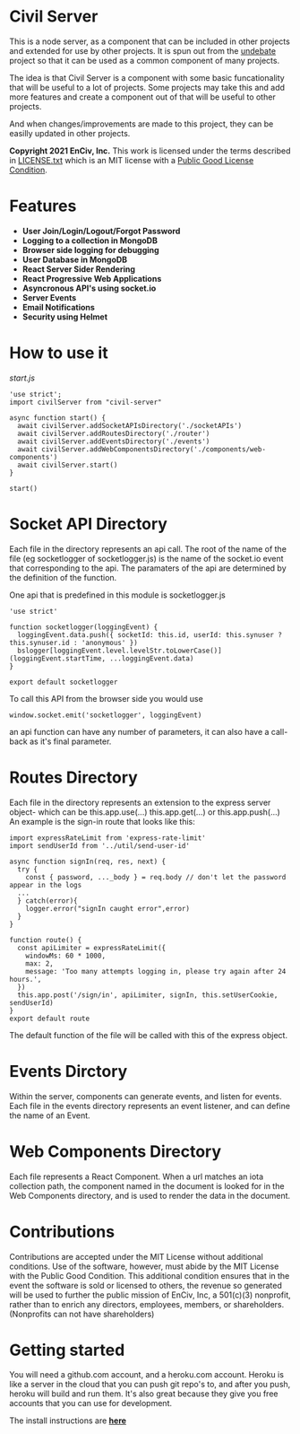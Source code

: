 # **Civil Server**

This is a node server, as a component that can be included in other projects and extended for use by other projects.  It is spun out from the [undebate](https://github.com/EnCiv/undebate) project so that it can be used as a common component of many projects.

The idea is that Civil Server is a component with some basic funcationality that will be useful to a lot of projects.
Some projects may take this and add more features and create a component out of that will be useful to other projects.

And when changes/improvements are made to this project, they can be easilly updated in other projects.

**Copyright 2021 EnCiv, Inc.** This work is licensed under the terms described in [LICENSE.txt](https://github.com/EnCiv/civil-server/blob/master/LICENSE.txt) which is an MIT license with a [Public Good License Condition](https://github.com/EnCiv/undebate#the-need-for-a-public-good-license-condition).

# Features
- **User Join/Login/Logout/Forgot Password**
- **Logging to a collection in MongoDB**
- **Browser side logging for debugging**
- **User Database in MongoDB**
- **React Server Sider Rendering**
- **React Progressive Web Applications**
- **Asyncronous API's using socket.io**
- **Server Events**
- **Email Notifications**
- **Security using Helmet**

# How to use it

_start.js_
```
'use strict';
import civilServer from "civil-server"

async function start() {
  await civilServer.addSocketAPIsDirectory('./socketAPIs')
  await civilServer.addRoutesDirectory('./router')
  await civilServer.addEventsDirectory('./events')
  await civilServer.addWebComponentsDirectory('./components/web-components')
  await civilServer.start()
}

start()
```

# Socket API Directory
Each file in the directory represents an api call.  The root of the name of the file (eg socketlogger of socketlogger.js) is the name of the socket.io event that corresponding to the api.  The paramaters of the api are determined by the definition of the function.

One api that is predefined in this module is socketlogger.js
```
'use strict'

function socketlogger(loggingEvent) {
  loggingEvent.data.push({ socketId: this.id, userId: this.synuser ? this.synuser.id : 'anonymous' })
  bslogger[loggingEvent.level.levelStr.toLowerCase()](loggingEvent.startTime, ...loggingEvent.data)
}

export default socketlogger
```
To call this API from the browser side you would use
```
window.socket.emit('socketlogger', loggingEvent)
```
an api function can have any number of parameters, it can also have a call-back as it's final parameter.

# Routes Directory
Each file in the directory represents an extension to the express server object- which can be this.app.use(...) this.app.get(...) or this.app.push(...)
An example is the sign-in route that looks like this:
```
import expressRateLimit from 'express-rate-limit'
import sendUserId from '../util/send-user-id'

async function signIn(req, res, next) {
  try {
    const { password, ..._body } = req.body // don't let the password appear in the logs
  ...
  } catch(error){
    logger.error("signIn caught error",error)
  }
}

function route() {
  const apiLimiter = expressRateLimit({
    windowMs: 60 * 1000,
    max: 2,
    message: 'Too many attempts logging in, please try again after 24 hours.',
  })
  this.app.post('/sign/in', apiLimiter, signIn, this.setUserCookie, sendUserId)
}
export default route
```
The default function of the file will be called with this of the express object.

# Events Dirctory
Within the server, components can generate events, and listen for events. Each file in the events directory represents an event listener, and can define the name of an Event. 

# Web Components Directory
Each file represents a React Component.  When a url matches an iota collection path, the component named in the document is looked for in the Web Components directory, and is used to render the data in the document. 


# Contributions

Contributions are accepted under the MIT License without additional conditions. Use of the software, however, must abide by the MIT License with the Public Good Condition. This additional condition ensures that in the event the software is sold or licensed to others, the revenue so generated will be used to further the public mission of EnCiv, Inc, a 501(c)(3) nonprofit, rather than to enrich any directors, employees, members, or shareholders. (Nonprofits can not have shareholders)

# Getting started

You will need a github.com account, and a heroku.com account. Heroku is like a server in the cloud that you can push git repo's to, and after you push, heroku will build and run them. It's also great because they give you free accounts that you can use for development.

The install instructions are **[here](./doc/Install.md)**

